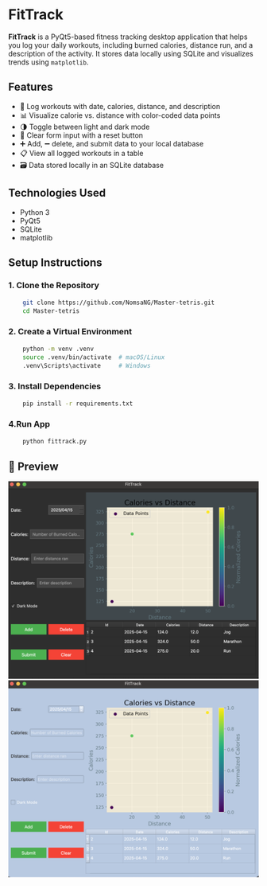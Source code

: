 # FitTrack

**FitTrack** is a PyQt5-based fitness tracking desktop application that helps you log your daily workouts, including burned calories, distance run, and a description of the activity. It stores data locally using SQLite and visualizes trends using `matplotlib`.

## Features

- 📅 Log workouts with date, calories, distance, and description
- 📊 Visualize calorie vs. distance with color-coded data points
- 🌗 Toggle between light and dark mode
- 🧹 Clear form input with a reset button
- ➕ Add, ➖ delete, and submit data to your local database
- 📋 View all logged workouts in a table
- 🗃️ Data stored locally in an SQLite database

## Technologies Used

- Python 3
- PyQt5
- SQLite
- matplotlib

## Setup Instructions

### 1. Clone the Repository

```bash
    git clone https://github.com/NomsaNG/Master-tetris.git
    cd Master-tetris
```

### 2. Create a Virtual Environment
```bash
    python -m venv .venv
    source .venv/bin/activate  # macOS/Linux
    .venv\Scripts\activate     # Windows
```

### 3. Install Dependencies
```bash
    pip install -r requirements.txt
```

### 4.Run App
```bash
    python fittrack.py
```

## 📸 Preview

![Fittrack Screenshot](assets/dark-mode.png) 
![Fittrack Screenshot](assets/light-mode.png) 